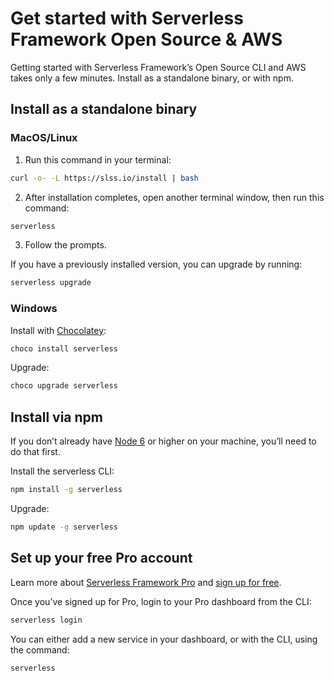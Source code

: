 <!--
title: Serverless Getting Started Guide
menuText: Get Started
layout: Doc
menuOrder: 0
menuItems:
  - {menuText: AWS Guide, path: /framework/docs/providers/aws/guide/quick-start}
  - {menuText: Azure Functions Guide, path: /framework/docs/providers/azure/guide/quick-start}
  - {menuText: Apache OpenWhisk Guide, path: /framework/docs/providers/openwhisk/guide/quick-start}
  - {menuText: Google Functions Guide, path: /framework/docs/providers/google/guide/quick-start}
  - {menuText: Kubeless Guide, path: /framework/docs/providers/kubeless/guide/quick-start}
  - {menuText: Knative Guide, path: /framework/docs/providers/knative/guide/quick-start}
  - {menuText: Spotinst Guide, path: /framework/docs/providers/spotinst/guide/quick-start}
  - {menuText: Fn Guide, path: /framework/docs/providers/fn/guide/quick-start}
  - {menuText: Cloudflare Workers Guide, path: /framework/docs/providers/cloudflare/guide/quick-start}
  - {menuText: Alibaba Guide , path: /framework/docs/providers/aliyun/guide/quick-start}
  - {menuText: Tencent Guide , path: /framework/docs/providers/tencent/guide/quick-start}
-->

# Get started with Serverless Framework Open Source & AWS

Getting started with Serverless Framework’s Open Source CLI and AWS takes only a few minutes. Install as a standalone binary, or with npm.

## Install as a standalone binary

### MacOS/Linux

1. Run this command in your terminal:

```bash
curl -o- -L https://slss.io/install | bash
```

2. After installation completes, open another terminal window, then run this command:

```bash
serverless
```

3. Follow the prompts.

If you have a previously installed version, you can upgrade by running:

```bash
serverless upgrade
```

### Windows

Install with [Chocolatey](https://chocolatey.org/):

```bash
choco install serverless
```

Upgrade:

```bash
choco upgrade serverless
```

## Install via npm

If you don’t already have [Node 6](https://nodejs.org/en/download/package-manager/) or higher on your machine, you’ll need to do that first.

Install the serverless CLI:

```bash
npm install -g serverless
```

Upgrade:

```bash
npm update -g serverless
```

## Set up your free Pro account

Learn more about [Serverless Framework Pro](https://serverless.com/pro/) and [sign up for free](https://dashboard.serverless.com).

Once you’ve signed up for Pro, login to your Pro dashboard from the CLI:

```bash
serverless login
```

You can either add a new service in your dashboard, or with the CLI, using the command:

```bash
serverless
```
